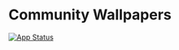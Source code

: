 # Community Wallpapers

[![App Status](https://argocd.ozeliurs.com/api/badge?name=community-wallpapers-app&revision=true&showAppName=true)](https://argocd.ozeliurs.com/applications/community-wallpapers-app)